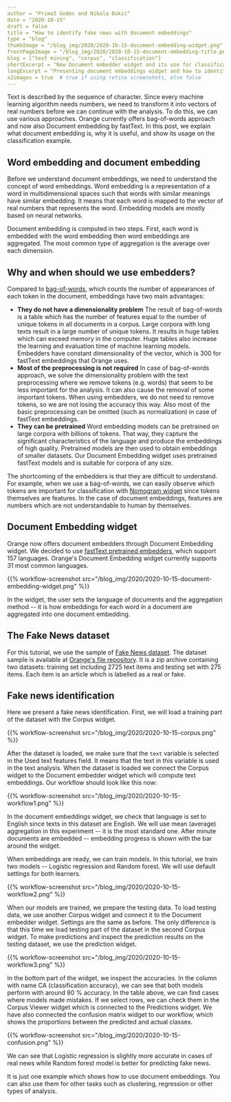 ```yaml
---
author = "Primož Godec and Nikola Đukić"
date = "2020-10-15"
draft = false
title = "How to identify fake news with document embeddings"
type = "blog"
thumbImage = "/blog_img/2020/2020-10-15-document-embedding-widget.png"
frontPageImage = "/blog_img/2020/2020-10-15-document-embedding-title.png"
blog = ["text mining", "corpus", "classification"]
shortExcerpt = "New Document embedder widget and its use for classification"
longExcerpt = "Presenting document embeddings widget and how to identify fake news."
x2images = true  # true if using retina screenshots, else false
---
```


Text is described by the sequence of character. Since every machine learning algorithm needs numbers, we need to transform it into vectors of real numbers before we can continue with the analysis. To do this, we can use various approaches. Orange currently offers bag-of-words approach and now also Document embedding by fastText. 
In this post, we explain what document embedding is, why it is useful, and show its usage on the classification example.

## Word embedding and document embedding

Before we understand document embeddings, we need to understand the concept of word embeddings. Word embedding is a representation of a word in multidimensional spaces such that words with similar meanings have similar embedding. It means that each word is mapped to the vector of real numbers that represents the word.
Embedding models are mostly based on neural networks.

Document embedding is computed in two steps. First, each word is embedded with the word embedding then word embeddings are aggregated. The most common type of aggregation is the average over each dimension.

## Why and when should we use embedders?

Compared to [bag-of-words](/widget-catalog/text-mining/bagofwords-widget), which counts the number of appearances of each token in the document, embeddings have two main advantages:

- **They do not have a dimensionality problem** The result of bag-of-words is a table which has the number of features equal to the number of unique tokens in all documents in a corpus. Large corpora with long texts result in a large number of unique tokens. It results in huge tables which can exceed memory in the computer. Huge tables also increase the learning and evaluation time of machine learning models. Embedders have constant dimensionality of the vector, which is 300 for fastText embeddings that Orange uses. 
- **Most of the preprocessing is not required** In case of bag-of-words approach, we solve the dimensionality problem with the text preprocessing where we remove tokens (e.g. words) that seem to be less important for the analysis. It can also cause the removal of some important tokens. When using embedders, we do not need to remove tokens, so we are not losing the accuracy this way. Also most of the basic preprocessing can be omitted (such as normalization) in case of fastText embeddings.
- **They can be pretrained** Word embedding models can be pretrained on large corpora with billions of tokens. That way, they capture the significant characteristics of the language and produce the embeddings of high quality. Pretrained models are then used to obtain embeddings of smaller datasets. Our Document Embedding widget uses pretrained fastText models and is suitable for corpora of any size.

The shortcoming of the embedders is that they are difficult to understand. For example, when we use a bag-of-words, we can easily observe which tokens are important for classification with [Nomogram widget](/widget-catalog/visualize/nomogram/) since tokens themselves are features. In the case of document embeddings, features are numbers which are not understandable to human by themselves.

## Document Embedding widget

Orange now offers document embedders through Document Embedding widget. We decided to use [fastText pretrained embedders](https://fasttext.cc/docs/en/crawl-vectors.html), which support 157 languages. Orange's Document Embedding widget currently supports 31 most common languages.

{{% workflow-screenshot src="/blog_img/2020/2020-10-15-document-embedding-widget.png" %}}

In the widget, the user sets the language of documents and the aggregation method -- it is how embeddings for each word in a document are aggregated into one document embedding. 

## The Fake News dataset

For this tutorial, we use the sample of [Fake News dataset](https://www.kaggle.com/c/fake-news/data). The dataset sample is available at [Orange's file repository](http://file.biolab.si/datasets/fake.zip). It is a zip archive containing two datasets: training set including 2725 text items and testing set with 275 items. Each item is an article which is labelled as a real or fake.

## Fake news identification 

Here we present a fake news identification. First, we will load a training part of the dataset with the Corpus widget.

{{% workflow-screenshot src="/blog_img/2020/2020-10-15-corpus.png" %}}

After the dataset is loaded, we make sure that the `text` variable is selected in the Used text features field. It means that the text in this variable is used in the text analysis. When the dataset is loaded we connect the Corpus widget to the Document embedder widget which will compute text embeddings. Our workflow should look like this now:

{{% workflow-screenshot src="/blog_img/2020/2020-10-15-workflow1.png" %}}

In the document embeddings widget, we check that language is set to English since texts in this dataset are English. We will use mean (average) aggregation in this experiment -- it is the most standard one. After minute documents are embedded -- embedding progress is shown with the bar around the widget.

When embeddings are ready, we can train models. In this tutorial, we train two models -- Logistic regression and Random forest. We will use default settings for both learners.

{{% workflow-screenshot src="/blog_img/2020/2020-10-15-workflow2.png" %}}

When our models are trained, we prepare the testing data. To load testing data, we use another Corpus widget and connect it to the Document embedder widget. Settings are the same as before. The only difference is that this time we load testing part of the dataset in the second Corpus widget. To make predictions and inspect the prediction results on the testing dataset, we use the prediction widget.

{{% workflow-screenshot src="/blog_img/2020/2020-10-15-workflow3.png" %}}

In the bottom part of the widget, we inspect the accuracies. In the column with name CA (classification accuracy), we can see that both models perform with around 80 % accuracy. In the table above, we can find cases where models made mistakes. If we select rows, we can check them in the Corpus Viewer widget which is connected to the Predictions widget. We have also connected the confusion matrix widget to our workflow, which shows the proportions between the predicted and actual classes. 

{{% workflow-screenshot src="/blog_img/2020/2020-10-15-confusion.png" %}}

We can see that Logistic regression is slightly more accurate in cases of real news while Random forest model is better for predicting fake news.

It is just one example which shows how to use document embeddings.  You can also use them for other tasks such as clustering, regression or other types of analysis.
